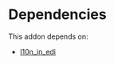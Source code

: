 # Dependencies

This addon depends on:

- [l10n_in_edi](../../../../odoo-bringout-oca-ocb-l10n_in_edi)
